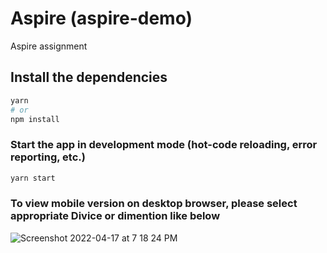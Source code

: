# Aspire (aspire-demo)

Aspire assignment

## Install the dependencies

```bash
yarn
# or
npm install
```

### Start the app in development mode (hot-code reloading, error reporting, etc.)

```bash
yarn start
```

### To view mobile version on desktop browser, please select appropriate Divice or dimention like below


![Screenshot 2022-04-17 at 7 18 24 PM](https://user-images.githubusercontent.com/63344337/163717275-f5d593a7-eb1d-46d2-a3fe-0910f0b55d8b.png)

